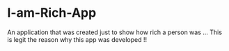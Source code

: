 # I-am-Rich-App

An application that was created just to show how rich a person was ... This is legit the reason why this app was developed !!
